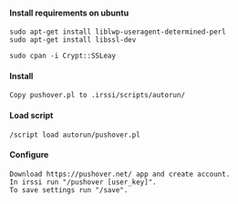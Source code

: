 #### Install requirements on ubuntu ####
    sudo apt-get install liblwp-useragent-determined-perl
    sudo apt-get install libssl-dev

    sudo cpan -i Crypt::SSLeay

#### Install ####
    Copy pushover.pl to .irssi/scripts/autorun/

#### Load script ####
    /script load autorun/pushover.pl

#### Configure ####
    Download https://pushover.net/ app and create account.
    In irssi run "/pushover [user_key]".
    To save settings run "/save".
